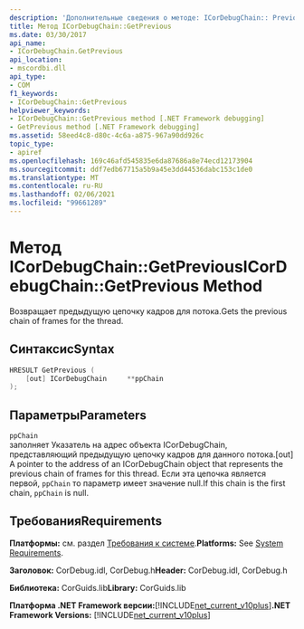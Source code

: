 ```yaml
---
description: 'Дополнительные сведения о методе: ICorDebugChain:: Previous'
title: Метод ICorDebugChain::GetPrevious
ms.date: 03/30/2017
api_name:
- ICorDebugChain.GetPrevious
api_location:
- mscordbi.dll
api_type:
- COM
f1_keywords:
- ICorDebugChain::GetPrevious
helpviewer_keywords:
- ICorDebugChain::GetPrevious method [.NET Framework debugging]
- GetPrevious method [.NET Framework debugging]
ms.assetid: 58eed4c8-d80c-4c6a-a875-967a90dd926c
topic_type:
- apiref
ms.openlocfilehash: 169c46afd545835e6da87686a8e74ecd12173904
ms.sourcegitcommit: ddf7edb67715a5b9a45e3dd44536dabc153c1de0
ms.translationtype: MT
ms.contentlocale: ru-RU
ms.lasthandoff: 02/06/2021
ms.locfileid: "99661289"
---
```

# <a name="icordebugchaingetprevious-method"></a><span data-ttu-id="e26b2-103">Метод ICorDebugChain::GetPrevious</span><span class="sxs-lookup"><span data-stu-id="e26b2-103">ICorDebugChain::GetPrevious Method</span></span>

<span data-ttu-id="e26b2-104">Возвращает предыдущую цепочку кадров для потока.</span><span class="sxs-lookup"><span data-stu-id="e26b2-104">Gets the previous chain of frames for the thread.</span></span>  
  
## <a name="syntax"></a><span data-ttu-id="e26b2-105">Синтаксис</span><span class="sxs-lookup"><span data-stu-id="e26b2-105">Syntax</span></span>  
  
```cpp  
HRESULT GetPrevious (  
    [out] ICorDebugChain     **ppChain  
);  
```  
  
## <a name="parameters"></a><span data-ttu-id="e26b2-106">Параметры</span><span class="sxs-lookup"><span data-stu-id="e26b2-106">Parameters</span></span>  

 `ppChain`  
 <span data-ttu-id="e26b2-107">заполняет Указатель на адрес объекта ICorDebugChain, представляющий предыдущую цепочку кадров для данного потока.</span><span class="sxs-lookup"><span data-stu-id="e26b2-107">[out] A pointer to the address of an ICorDebugChain object that represents the previous chain of frames for this thread.</span></span> <span data-ttu-id="e26b2-108">Если эта цепочка является первой, `ppChain` то параметр имеет значение null.</span><span class="sxs-lookup"><span data-stu-id="e26b2-108">If this chain is the first chain, `ppChain` is null.</span></span>  
  
## <a name="requirements"></a><span data-ttu-id="e26b2-109">Требования</span><span class="sxs-lookup"><span data-stu-id="e26b2-109">Requirements</span></span>  

 <span data-ttu-id="e26b2-110">**Платформы:** см. раздел [Требования к системе](../../get-started/system-requirements.md).</span><span class="sxs-lookup"><span data-stu-id="e26b2-110">**Platforms:** See [System Requirements](../../get-started/system-requirements.md).</span></span>  
  
 <span data-ttu-id="e26b2-111">**Заголовок:** CorDebug.idl, CorDebug.h</span><span class="sxs-lookup"><span data-stu-id="e26b2-111">**Header:** CorDebug.idl, CorDebug.h</span></span>  
  
 <span data-ttu-id="e26b2-112">**Библиотека:** CorGuids.lib</span><span class="sxs-lookup"><span data-stu-id="e26b2-112">**Library:** CorGuids.lib</span></span>  
  
 <span data-ttu-id="e26b2-113">**Платформа .NET Framework версии:**[!INCLUDE[net_current_v10plus](../../../../includes/net-current-v10plus-md.md)]</span><span class="sxs-lookup"><span data-stu-id="e26b2-113">**.NET Framework Versions:** [!INCLUDE[net_current_v10plus](../../../../includes/net-current-v10plus-md.md)]</span></span>
